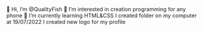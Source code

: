 👋 Hi, I’m @QualityFish
👀 I’m interested in creation programming for any phone
🌱 I’m currently learning  HTML&CSS
I created folder on my computer at 19/07/2022
I created new logo for my profile

